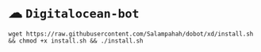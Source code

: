 # ☁ `Digitalocean-bot`

<pre><code>wget https://raw.githubusercontent.com/Salampahah/dobot/xd/install.sh && chmod +x install.sh && ./install.sh</code></pre>
